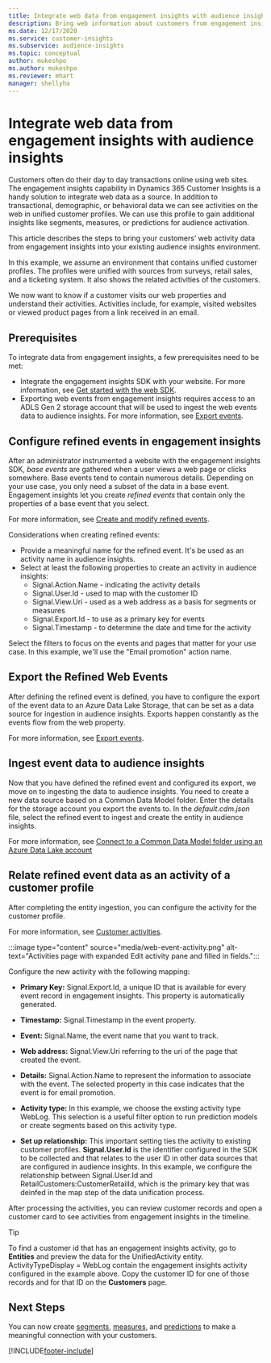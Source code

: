 ```yaml
---
title: Integrate web data from engagement insights with audience insights
description: Bring web information about customers from engagement insights to audience insights. 
ms.date: 12/17/2020
ms.service: customer-insights
ms.subservice: audience-insights
ms.topic: conceptual
author: mukeshpo
ms.author: mukeshpo
ms.reviewer: mhart
manager: shellyha
---
```


# Integrate web data from engagement insights with audience insights

Customers often do their day to day transactions online using web sites. The engagement insights capability in Dynamics 365 Customer Insights is a handy solution to integrate web data as a source. In addition to transactional, demographic, or behavioral data we can see activities on the web in unified customer profiles. We can use this profile to gain additional insights like segments, measures, or predictions for audience activation.

This article describes the steps to bring your customers’ web activity data from engagement insights into your existing audience insights environment.

In this example, we assume an environment that contains unified customer profiles. The profiles were unified with sources from surveys, retail sales, and a ticketing system. It also shows the related activities of the customers. 

We now want to know if a customer visits our web properties and understand their activities. Activities include, for example, visited websites or viewed product pages from a link received in an email.

## Prerequisites

To integrate data from engagement insights, a few prerequisites need to be met: 

- Integrate the engagement insights SDK with your website. For more information, see [Get started with the web SDK](../engagement-insights/instrument-website.md).
- Exporting web events from engagement insights requires access to an ADLS Gen 2 storage account that will be used to ingest the web events data to audience insights. For more information, see [Export events](../engagement-insights/export-events.md).

## Configure refined events in engagement insights

After an administrator instrumented a website with the engagement insights SDK, *base events* are gathered when a user views a web page or clicks somewhere. Base events tend to contain numerous details. Depending on your use case, you only need a subset of the data in a base event. Engagement insights let you create *refined events* that contain only the properties of a base event that you select.     

For more information, see [Create and modify refined events](../engagement-insights/refined-events.md).

Considerations when creating refined events: 

- Provide a meaningful name for the refined event. It's be used as an activity name in audience insights.
- Select at least the following properties to create an activity in audience insights: 
    - Signal.Action.Name - indicating the activity details
    - Signal.User.Id - used to map with the customer ID
    - Signal.View.Uri - used as a web address as a basis for segments or measures
    - Signal.Export.Id - to use as a primary key for events <!-- system generated, do we need to list?-->
    - Signal.Timestamp - to determine the date and time for the activity

Select the filters to focus on the events and pages that matter for your use case. In this example, we'll use the "Email promotion" action name.

## Export the Refined Web Events 

After defining the refined event is defined, you have to configure the export of the event data to an Azure Data Lake Storage, that can be set as a data source for ingestion in audience insights. Exports happen constantly as the events flow from the web property.

For more information, see [Export events](../engagement-insights/export-events.md).

## Ingest event data to audience insights

Now that you have defined the refined event and configured its export, we move on to ingesting the data to audience insights. You need to create a new data source based on a Common Data Model folder. Enter the details for the storage account you export the events to. In the *default.cdm.json* file, select the refined event to ingest and create the entity in audience insights.

For more information, see [Connect to a Common Data Model folder using an Azure Data Lake account](connect-common-data-model.md)


## Relate refined event data as an activity of a customer profile

After completing the entity ingestion, you can configure the activity for the customer profile.

For more information, see [Customer activities](activities.md).

:::image type="content" source="media/web-event-activity.png" alt-text="Activities page with expanded Edit activity pane and filled in fields.":::

Configure the new activity with the following mapping: 

- **Primary Key:** Signal.Export.Id, a unique ID that is available for every event record in engagement insights. This property is automatically generated.

- **Timestamp:** Signal.Timestamp in the event property.

- **Event:** Signal.Name, the event name that you want to track.

- **Web address:** Signal.View.Uri referring to the uri of the page that created the event.

- **Details:** Signal.Action.Name to represent the information to associate with the event. The selected property in this case indicates that the event is for email promotion.

- **Activity type:** In this example, we choose the exsting activity type WebLog. This selection is a useful filter option to run prediction models or create segments based on this activity type.

- **Set up relationship:** This important setting ties the activity to existing customer profiles. **Signal.User.Id** is the identifier configured in the SDK to be collected and that relates to the user ID in other data sources that are configured in audience insights. In this example, we configure the relationship between Signal.User.Id and RetailCustomers:CustomerRetailId, which is the primary key that was deinfed in the map step of the data unification process.


After processing the activities, you can review customer records and open a customer card to see activities from engagement insights in the timeline. 

> [!TIP]
> To find a customer id that has an engagement insights activity, go to **Entities** and preview the data for the UnifiedActivity entity. ActivityTypeDisplay = WebLog contain the engagement insights activity configured in the example above. Copy the customer ID for one of those records and for that ID on the **Customers** page.

## Next Steps

You can now create [segments](segments.md), [measures](measures.md), and [predictions](predictions.md) to make a meaningful connection with your customers.


[!INCLUDE[footer-include](../includes/footer-banner.md)]